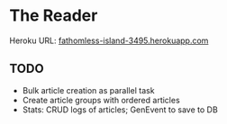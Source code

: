 # The Reader

Heroku URL: [fathomless-island-3495.herokuapp.com](https://fathomless-island-3495.herokuapp.com)

TODO
----
* Bulk article creation as parallel task
* Create article groups with ordered articles
* Stats: CRUD logs of articles; GenEvent to save to DB

